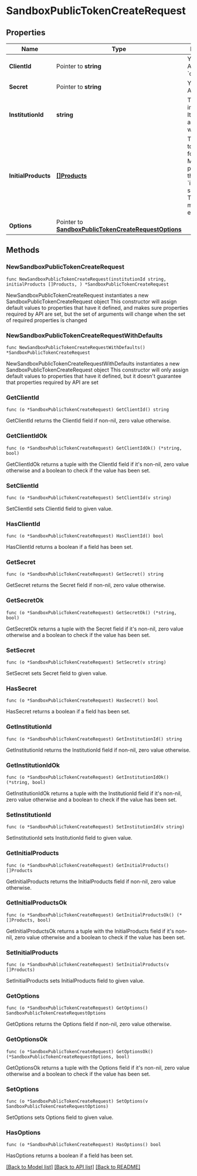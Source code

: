 # SandboxPublicTokenCreateRequest

## Properties

Name | Type | Description | Notes
------------ | ------------- | ------------- | -------------
**ClientId** | Pointer to **string** | Your Plaid API &#x60;client_id&#x60;. | [optional] 
**Secret** | Pointer to **string** | Your Plaid API &#x60;secret&#x60;. | [optional] 
**InstitutionId** | **string** | The ID of the institution the Item will be associated with | 
**InitialProducts** | [**[]Products**](Products.md) | The products to initially pull for the Item. May be any products that the specified &#x60;institution_id&#x60;  supports. This array may not be empty. | 
**Options** | Pointer to [**SandboxPublicTokenCreateRequestOptions**](SandboxPublicTokenCreateRequestOptions.md) |  | [optional] 

## Methods

### NewSandboxPublicTokenCreateRequest

`func NewSandboxPublicTokenCreateRequest(institutionId string, initialProducts []Products, ) *SandboxPublicTokenCreateRequest`

NewSandboxPublicTokenCreateRequest instantiates a new SandboxPublicTokenCreateRequest object
This constructor will assign default values to properties that have it defined,
and makes sure properties required by API are set, but the set of arguments
will change when the set of required properties is changed

### NewSandboxPublicTokenCreateRequestWithDefaults

`func NewSandboxPublicTokenCreateRequestWithDefaults() *SandboxPublicTokenCreateRequest`

NewSandboxPublicTokenCreateRequestWithDefaults instantiates a new SandboxPublicTokenCreateRequest object
This constructor will only assign default values to properties that have it defined,
but it doesn't guarantee that properties required by API are set

### GetClientId

`func (o *SandboxPublicTokenCreateRequest) GetClientId() string`

GetClientId returns the ClientId field if non-nil, zero value otherwise.

### GetClientIdOk

`func (o *SandboxPublicTokenCreateRequest) GetClientIdOk() (*string, bool)`

GetClientIdOk returns a tuple with the ClientId field if it's non-nil, zero value otherwise
and a boolean to check if the value has been set.

### SetClientId

`func (o *SandboxPublicTokenCreateRequest) SetClientId(v string)`

SetClientId sets ClientId field to given value.

### HasClientId

`func (o *SandboxPublicTokenCreateRequest) HasClientId() bool`

HasClientId returns a boolean if a field has been set.

### GetSecret

`func (o *SandboxPublicTokenCreateRequest) GetSecret() string`

GetSecret returns the Secret field if non-nil, zero value otherwise.

### GetSecretOk

`func (o *SandboxPublicTokenCreateRequest) GetSecretOk() (*string, bool)`

GetSecretOk returns a tuple with the Secret field if it's non-nil, zero value otherwise
and a boolean to check if the value has been set.

### SetSecret

`func (o *SandboxPublicTokenCreateRequest) SetSecret(v string)`

SetSecret sets Secret field to given value.

### HasSecret

`func (o *SandboxPublicTokenCreateRequest) HasSecret() bool`

HasSecret returns a boolean if a field has been set.

### GetInstitutionId

`func (o *SandboxPublicTokenCreateRequest) GetInstitutionId() string`

GetInstitutionId returns the InstitutionId field if non-nil, zero value otherwise.

### GetInstitutionIdOk

`func (o *SandboxPublicTokenCreateRequest) GetInstitutionIdOk() (*string, bool)`

GetInstitutionIdOk returns a tuple with the InstitutionId field if it's non-nil, zero value otherwise
and a boolean to check if the value has been set.

### SetInstitutionId

`func (o *SandboxPublicTokenCreateRequest) SetInstitutionId(v string)`

SetInstitutionId sets InstitutionId field to given value.


### GetInitialProducts

`func (o *SandboxPublicTokenCreateRequest) GetInitialProducts() []Products`

GetInitialProducts returns the InitialProducts field if non-nil, zero value otherwise.

### GetInitialProductsOk

`func (o *SandboxPublicTokenCreateRequest) GetInitialProductsOk() (*[]Products, bool)`

GetInitialProductsOk returns a tuple with the InitialProducts field if it's non-nil, zero value otherwise
and a boolean to check if the value has been set.

### SetInitialProducts

`func (o *SandboxPublicTokenCreateRequest) SetInitialProducts(v []Products)`

SetInitialProducts sets InitialProducts field to given value.


### GetOptions

`func (o *SandboxPublicTokenCreateRequest) GetOptions() SandboxPublicTokenCreateRequestOptions`

GetOptions returns the Options field if non-nil, zero value otherwise.

### GetOptionsOk

`func (o *SandboxPublicTokenCreateRequest) GetOptionsOk() (*SandboxPublicTokenCreateRequestOptions, bool)`

GetOptionsOk returns a tuple with the Options field if it's non-nil, zero value otherwise
and a boolean to check if the value has been set.

### SetOptions

`func (o *SandboxPublicTokenCreateRequest) SetOptions(v SandboxPublicTokenCreateRequestOptions)`

SetOptions sets Options field to given value.

### HasOptions

`func (o *SandboxPublicTokenCreateRequest) HasOptions() bool`

HasOptions returns a boolean if a field has been set.


[[Back to Model list]](../README.md#documentation-for-models) [[Back to API list]](../README.md#documentation-for-api-endpoints) [[Back to README]](../README.md)


